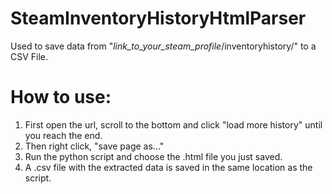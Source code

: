 # SteamInventoryHistoryHtmlParser
Used to save data from "*link_to_your_steam_profile*/inventoryhistory/" to a CSV File.

# How to use:
1. First open the url, scroll to the bottom and click "load more history" until you reach the end.
2. Then right click, "save page as..."
3. Run the python script and choose the .html file you just saved.
4. A .csv file with the extracted data is saved in the same location as the script.
